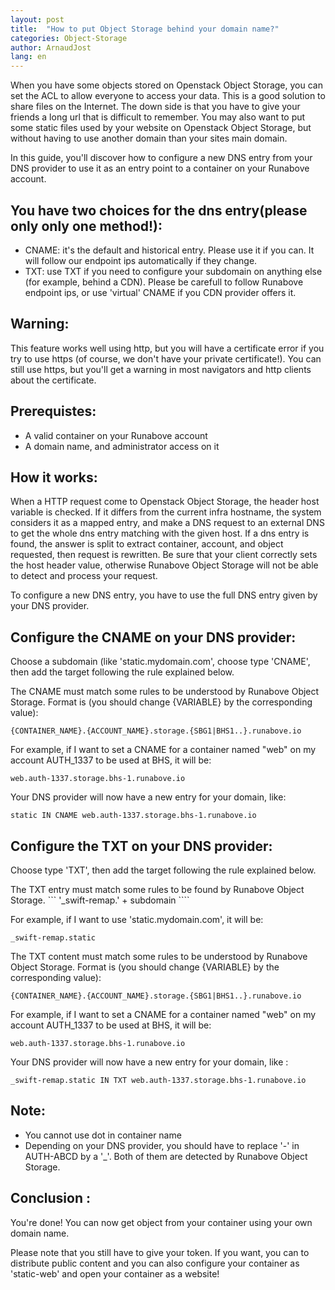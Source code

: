 ```yaml
---
layout: post
title:  "How to put Object Storage behind your domain name?"
categories: Object-Storage
author: ArnaudJost
lang: en
---
```


When you have some objects stored on Openstack Object Storage, you can set the ACL to allow everyone to access your data. This is a good solution to share files on the Internet. The down side is that you have to give your friends a long url that is difficult to remember. You may also want to put some static files used by your website on Openstack Object Storage, but without having to use another domain than your sites main domain.

In this guide, you'll discover how to configure a new DNS entry from your DNS provider to use it as an entry point to a container on your Runabove account.

## You have two choices for the dns entry(please only only one method!):
- CNAME: it's the default and historical entry. Please use it if  you can. It will follow our endpoint ips automatically if they change.
- TXT: use TXT if you need to configure your subdomain on anything else (for example, behind a CDN). Please be carefull to follow Runabove endpoint ips, or use 'virtual' CNAME if you CDN provider offers it.

## Warning:

This feature works well using http, but you will have a certificate error if you try to use https (of course, we don't have your private certificate!). You can still use https, but you'll get a warning in most navigators and http clients about the certificate.

Prerequistes:
--------------

* A valid container on your Runabove account
* A domain name, and administrator access on it

How it works:
--------------

When a HTTP request come to Openstack Object Storage, the header host variable is checked. If it differs from the current infra hostname, the system considers it as a mapped entry, and make a DNS request to an external DNS to get the whole dns entry matching with the given host. If a dns entry is found, the answer is split to extract container, account, and object requested, then request is rewritten. Be sure that your client correctly sets the host header value, otherwise Runabove Object Storage will not be able to detect and process your request.

To configure a new DNS entry, you have to use the full DNS entry given by your DNS provider.

Configure the CNAME on your DNS provider:
----------------------------------------------

Choose a subdomain (like 'static.mydomain.com', choose type 'CNAME', then add the target following the rule explained below.

The CNAME must match some rules to be understood by Runabove Object Storage. Format is (you should change {VARIABLE} by the corresponding value):

``` {CONTAINER_NAME}.{ACCOUNT_NAME}.storage.{SBG1|BHS1..}.runabove.io ```

For example, if I want to set a CNAME for a container named "web" on my account AUTH_1337 to be used at BHS, it will be:

``` web.auth-1337.storage.bhs-1.runabove.io ```

Your DNS provider will now have a new entry for your domain, like:

``` static IN CNAME web.auth-1337.storage.bhs-1.runabove.io ```

Configure the TXT on your DNS provider:
----------------------------------------------

Choose type 'TXT', then add the target following the rule explained below.

The TXT entry must match some rules to be found by Runabove Object Storage.
``` '_swift-remap.' + subdomain ````

For example, if I want to use 'static.mydomain.com', it will be:

``` _swift-remap.static ```

The TXT content must match some rules to be understood by Runabove Object Storage. Format is (you should change {VARIABLE} by the corresponding value):

``` {CONTAINER_NAME}.{ACCOUNT_NAME}.storage.{SBG1|BHS1..}.runabove.io ```

For example, if I want to set a CNAME for a container named "web" on my account AUTH_1337 to be used at BHS, it will be:

``` web.auth-1337.storage.bhs-1.runabove.io ```

Your DNS provider will now have a new entry for your domain, like :

``` _swift-remap.static IN TXT web.auth-1337.storage.bhs-1.runabove.io ```


Note:
------
* You cannot use dot in container name
* Depending on your DNS provider, you should have to replace '-' in AUTH-ABCD by a '_'. Both of them are detected by Runabove Object Storage.

Conclusion :
------------

You're done! You can now get object from your container using your own domain name.

Please note that you still have to give your token. If you want, you can to distribute public content and you can also configure your container as 'static-web' and open your container as a website!
